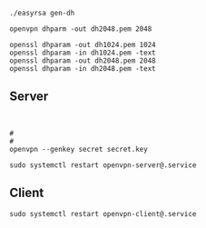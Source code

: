 

```shell
./easyrsa gen-dh

openvpn dhparm -out dh2048.pem 2048

openssl dhparam -out dh1024.pem 1024
openssl dhparam -in dh1024.pem -text
openssl dhparam -out dh2048.pem 2048
openssl dhparam -in dh2048.pem -text
```

## Server

```shell


#
#
openvpn --genkey secret secret.key
```

```shell
sudo systemctl restart openvpn-server@.service
```

## Client

```shell
sudo systemctl restart openvpn-client@.service
```